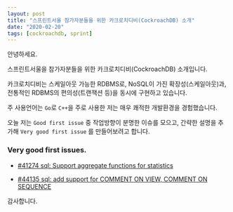 ```yaml
---
layout: post
title: "스프린트서울 참가자분들을 위한 카크로치디비(CockroachDB) 소개"
date: "2020-02-20"
tags: [cockroachdb, sprint]
---
```


안녕하세요.

스프린트서울을 참가자분들을 위한 카크로치디비(CockroachDB) 소개입니다.

<!--more-->

카크로치디비는 스케일아웃 가능한 RDBMS로, NoSQL이 가진 확장성(스케일아웃)과, 전통적인 RDBMS의 편의성(트랜잭션 등)을 동시에 구현하고 있습니다.

주 사용언어는 `Go`로 `C++`을 주로 사용한 저는 매우 쾌적한 개발환경을 경험했습니다.

오늘 저는 `Good first issue` 중 작업방향이 분명한 이슈를 모으고, 간략한 설명을 추가해 `Very good first issue` 를 만들어보려고 합니다.

### Very good first issues.

* [#41274 sql: Support aggregate functions for statistics](https://github.com/cockroachdb/cockroach/issues/41274)

* [#44135 sql: add support for COMMENT ON VIEW, COMMENT ON SEQUENCE](https://github.com/cockroachdb/cockroach/issues/44135)

감사합니다.
